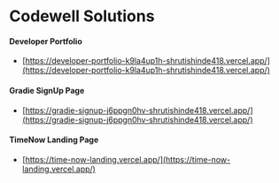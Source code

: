 # Codewell Solutions

#### Developer Portfolio

- [https://developer-portfolio-k9la4up1h-shrutishinde418.vercel.app/](https://developer-portfolio-k9la4up1h-shrutishinde418.vercel.app/)

#### Gradie SignUp Page

- [https://gradie-signup-j6ppgn0hv-shrutishinde418.vercel.app/](https://gradie-signup-j6ppgn0hv-shrutishinde418.vercel.app/)

#### TimeNow Landing Page 

- [https://time-now-landing.vercel.app/](https://time-now-landing.vercel.app/)
